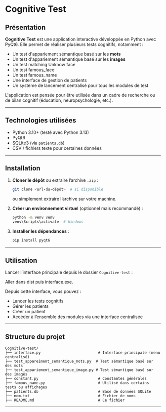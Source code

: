 # Cognitive Test

## Présentation

**Cognitive Test** est une application interactive développée en Python avec PyQt6. Elle permet de réaliser plusieurs tests cognitifs, notamment :
- Un test d'appariement sémantique basé sur les **mots**
- Un test d'appariement sémantique basé sur les **images**
- Un test matching Unknow face
- Un test famous_face
- Un test famous_name
- Une interface de gestion de patients
- Un système de lancement centralisé pour tous les modules de test

L'application est pensée pour être utilisée dans un cadre de recherche ou de bilan cognitif (éducation, neuropsychologie, etc.).

---

## Technologies utilisées

- Python 3.10+ (testé avec Python 3.13)
- PyQt6
- SQLite3 (via `patients.db`)
- CSV / fichiers texte pour certaines données

---

## Installation

1. **Cloner le dépôt** ou extraire l’archive `.zip` :
    ```bash
    git clone <url-du-dépôt>  # si disponible
    ```
    ou simplement extraire l’archive sur votre machine.

2. **Créer un environnement virtuel** (optionnel mais recommandé) :
    ```bash
    python -m venv venv
    venv\Scripts\activate  # Windows
    ```

3. **Installer les dépendances** :
    ```bash
    pip install pyqt6
    ```

---

## Utilisation

Lancer l’interface principale depuis le dossier `Cognitive-test` :

Aller dans dist puis interface.exe.

Depuis cette interface, vous pouvez :
- Lancer les tests cognitifs
- Gérer les patients
- Créer un patient
- Accéder à l’ensemble des modules via une interface centralisée

---

## Structure du projet

```
Cognitive-test/
├── interface.py                          # Interface principale (menu centralisé)
├── test_appareiment_semantique_mots.py  # Test sémantique basé sur des mots
├── test_appariement_semantique_image.py # Test sémantique basé sur des images
├── constant.py                           # Constantes générales
├── famous_name.py                        # Utilisé dans certains tests ou affichages
├── patients.db                           # Base de données SQLite
├── nom.txt                               # Fichier de noms
├── README.md                             # Ce fichier
```

---

